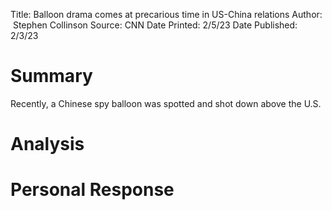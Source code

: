 Title: Balloon drama comes at precarious time in US-China relations
Author:  Stephen Collinson
Source: CNN
Date Printed: 2/5/23
Date Published: 2/3/23

# Summary
Recently, a Chinese spy balloon was spotted and shot down above the U.S. 
# Analysis

# Personal Response